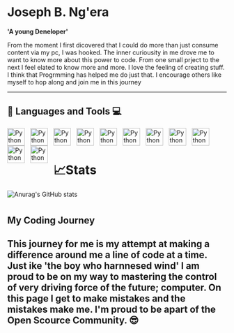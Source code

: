 # Joseph B. Ng'era

**'A young Deneloper'**

From the moment I first dicovered that I could do more than just consume content via my pc, I was hooked. The inner curiousity in me drove me to want to know more about this power to code. From one small prject to the next I feel elated to know more and more. I love the feeling of creating stuff. I think that Progrmming has helped me do just that. I encourage others like myself to hop along and join me in this journey

---

## 🧰 Languages and Tools 💻

<img align='left' alt='Python' width='40px' style="padding-right:10px;" src="https://cdn.jsdelivr.net/gh/devicons/devicon/icons/python/python-original.svg" />
<img align='left' alt='Python' width='40px' style="padding-right:10px;"
src="https://cdn.jsdelivr.net/gh/devicons/devicon/icons/javascript/javascript-original.svg" />
<img align='left' alt='Python' width='40px' style="padding-right:10px;" src="https://cdn.jsdelivr.net/gh/devicons/devicon/icons/html5/html5-original-wordmark.svg" />
<img align='left' alt='Python' width='40px' style="padding-right:10px;" src="https://cdn.jsdelivr.net/gh/devicons/devicon/icons/css3/css3-original-wordmark.svg" />
<img align='left' alt='Python' width='40px' style="padding-right:10px;" src="https://cdn.jsdelivr.net/gh/devicons/devicon/icons/godot/godot-original.svg" />
<img align='left' alt='Python' width='40px' style="padding-right:10px;" src="https://cdn.jsdelivr.net/gh/devicons/devicon/icons/flask/flask-original.svg" />
<img align='left' alt='Python' width='40px' style="padding-right:10px;" src="https://cdn.jsdelivr.net/gh/devicons/devicon/icons/django/django-plain-wordmark.svg" />
<img align='left' alt='Python' width='40px' style="padding-right:10px;" src="https://cdn.jsdelivr.net/gh/devicons/devicon/icons/docker/docker-original-wordmark.svg" />
<img align='left' alt='Python' width='40px' style="padding-right:10px;" src="https://cdn.jsdelivr.net/gh/devicons/devicon/icons/arduino/arduino-original-wordmark.svg" />
<img align='left' alt='Python' width='40px' style="padding-right:10px;" src="https://cdn.jsdelivr.net/gh/devicons/devicon/icons/ubuntu/ubuntu-plain.svg" />
<img align='left' alt='Python' width='40px' style="padding-right:10px;" src="https://cdn.jsdelivr.net/gh/devicons/devicon/icons/linux/linux-original.svg" />

&nbsp;
---

# 📈Stats
![Anurag's GitHub stats](https://github-readme-stats.vercel.app/api?username=Joe-BN&show_icons=true&theme=shadow_green)

#


 <h2>My Coding Journey<h2/>
 This journey for me is my attempt at making a difference around me a line of code at a time. Just ike 'the boy who harnnesed 
 wind' I am proud to be on my way to mastering the control of very driving force of the future; computer. On this page I get to 
 make mistakes and the mistakes make me. I'm proud to be apart of the Open Scource Community. 😎
























